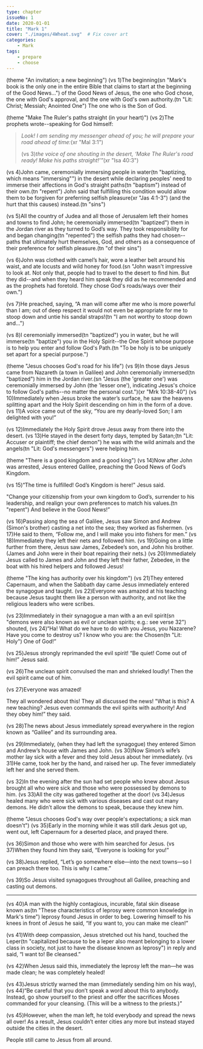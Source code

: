 ```yaml
---
type: chapter
issueNo: 1
date: 2020-01-01
title: "Mark 1"
cover: "./images/4Wheat.svg"  # Fix cover art
categories: 
    - Mark
tags:
    - prepare
    - choose
---
```


(theme "An invitation; a new beginning")
(vs 1)The beginning(sn "Mark's book is the only one in the entire Bible that claims to start at the beginning of the Good News...") of the Good News of Jesus, the one who God chose, the one with God's approval, and the one with God's own authority.(tn "Lit: Christ; Messiah; Anointed One")  The one who is the Son of God.

(theme "Make The Ruler's paths straight (in your heart)")
(vs 2)The prophets wrote--speaking for God himself:

> *Look! I am sending my messenger ahead of you;*
>   *he will prepare your road ahead of time:*(xr "Mal 3:1")
>
> (vs 3)*the voice of one shouting in the desert,*
>   *‘Make The Ruler's road ready!  Make his paths straight!’”*(xr "Isa 40:3")

(vs 4)John came, ceremonially immersing people in water(tn "baptizing, which means "immersing"") in the desert while declaring peoples' need to immerse their affections in God's straight paths(tn "baptism") instead of their own.(tn "repent")  John said that fulfilling this condition would allow them to be forgiven for preferring selfish pleasure(xr "Jas 4:1-3") (and the hurt that this causes) instead.(tn "sins")

(vs 5)All the country of Judea and all those of Jerusalem left their homes and towns to find John; he ceremonially immersed(tn "baptized") them in the Jordan river as they turned to God’s way.  They took responsibility for and began changing(tn "repented") the selfish paths they had chosen--paths that ultimately hurt themselves, God, and others as a consequence of their preference for selfish pleasure.(tn "of their sins")

(vs 6)John was clothed with camel’s hair, wore a leather belt around his waist, and ate locusts and wild honey for food.(sn "John wasn't impressive to look at.  Not only that, people had to travel to the desert to find him.  But they did--and when they heard him speak they did as he recommended and as the prophets had foretold.  They chose God's roads/ways over their own.")

(vs 7)He preached, saying, “A man will come after me who is more powerful than I am; out of deep respect it would not even be appropriate for me to stoop down and untie his sandal straps!(tn "I am not worthy to stoop down and...")

(vs 8)I ceremonially immersed(tn "baptized") you in water, but he will immerse(tn "baptize") you in the Holy Spirit--the One Spirit whose purpose is to help you enter and follow God's Path.(tn "To be holy is to be uniquely set apart for a special purpose.")

(theme "Jesus chooses God's road for his life")
(vs 9)In those days Jesus came from Nazareth (a town in Galilee) and John ceremonially immersed(tn "baptized") him in the Jordan river.(sn "Jesus (the 'greater one') was ceremonially immersed by John (the 'lesser one'), indicating Jesus's choice to follow God's paths--no matter the personal cost.")(xr "Mrk 10:38-40")  (vs 10)Immediately when Jesus broke the water’s surface, he saw the heavens splitting apart and the Holy Spirit descending on him in the form of a dove.  (vs 11)A voice came out of the sky, “You are my dearly-loved Son; I am delighted with you!”

(vs 12)Immediately the Holy Spirit drove Jesus away from there into the desert.  (vs 13)He stayed in the desert forty days, tempted by Satan;(tn "Lit: Accuser or plaintiff; the chief demon") he was with the wild animals and the angels(tn "Lit: God's messengers") were helping him.

(theme "There is a good kingdom and a good king")
(vs 14)Now after John was arrested, Jesus entered Galilee, preaching the Good News of God’s Kingdom.  

(vs 15)“The time is fulfilled!  God’s Kingdom is here!" Jesus said.

"Change your citizenship from your own kingdom to God’s, surrender to his leadership, and realign your own preferences to match his values.(tn "repent")  And believe in the Good News!”

(vs 16)Passing along the sea of Galilee, Jesus saw Simon and Andrew (Simon's brother) casting a net into the sea; they worked as fishermen.  (vs 17)He said to them, “Follow me, and I will make you into fishers for men.”  (vs 18)Immediately they left their nets and followed him.  (vs 19)Going on a little further from there, Jesus saw James, Zebedee’s son, and John his brother. (James and John were in their boat repairing their nets.)  (vs 20)Immediately Jesus called to James and John and they left their father, Zebedee, in the boat with his hired helpers and followed Jesus!

(theme "The king has authority over his kingdom")
(vs 21)They entered Capernaum, and when the Sabbath day came Jesus immediately entered the synagogue and taught.  (vs 22)Everyone was amazed at his teaching because Jesus taught them like a person with authority, and not like the religious leaders who were scribes.  

(vs 23)Immediately in their synagogue a man with a an evil spirit(sn "demons were also known as evil or unclean spirits; e.g.: see verse 32") shouted,  (vs 24)“Ha! What do we have to do with you Jesus, you Nazarene? Have you come to destroy us? I know who you are: the Chosen(tn "Lit: Holy") One of God!”  

(vs 25)Jesus strongly reprimanded the evil spirit!  “Be quiet! Come out of him!” Jesus said.

(vs 26)The unclean spirit convulsed the man and shrieked loudly!  Then the evil spirit came out of him.

(vs 27)Everyone was amazed! 

They all wondered about this!  They all discussed the news!  "What is this? A new teaching? Jesus even commands the evil spirits with authority!  And they obey him!” they said.

(vs 28)The news about Jesus immediately spread everywhere in the region known as “Galilee” and its surrounding area.

(vs 29)Immediately, (when they had left the synagogue) they entered Simon and Andrew’s house with James and John.  (vs 30)Now Simon’s wife’s mother lay sick with a fever and they told Jesus about her immediately.  (vs 31)He came, took her by the hand, and raised her up. The fever immediately left her and she served them.

(vs 32)In the evening after the sun had set people who knew about Jesus brought all who were sick and those who were possessed by demons to him.  (vs 33)All the city was gathered together at the door!  (vs 34)Jesus healed many who were sick with various diseases and cast out many demons. He didn’t allow the demons to speak, because they knew him.

(theme "Jesus chooses God's way over people's expectations; a sick man doesn't")
(vs 35)Early in the morning while it was still dark Jesus got up, went out, left Capernaum for a deserted place, and prayed there.

(vs 36)Simon and those who were with him searched for Jesus. (vs 37)When they found him they said, “Everyone is looking for you!”  

(vs 38)Jesus replied, “Let’s go somewhere else—into the next towns—so I can preach there too. This is why I came.”  

(vs 39)So Jesus visited synagogues throughout all Galilee, preaching and casting out demons.

-------

(vs 40)A man with the highly contagious, incurable, fatal skin disease known as(tn "These characteristics of leprosy were common knowledge in Mark's time") leprosy found Jesus in order to beg.  Lowering himself to his knees in front of Jesus he said, “If you want to, you can make me clean!”  

(vs 41)With deep compassion, Jesus stretched out his hand, touched the Leper(tn "capitalized because to be a leper also meant belonging to a lower class in society, not just to have the disease known as leprosy") in reply and said, “I want to!  Be cleansed.”  

(vs 42)When Jesus said this, immediately the leprosy left the man—he was made clean; he was completely healed!

(vs 43)Jesus strictly warned the man (immediately sending him on his way),  (vs 44)“Be careful that you don’t speak a word about this to anybody. Instead, go show yourself to the priest and offer the sacrifices Moses commanded for your cleansing. (This will be a witness to the priests.)”

(vs 45)However, when the man left, he told everybody and spread the news all over!  As a result, Jesus couldn’t enter cities any more but instead stayed outside the cities in the desert.

People still came to Jesus from all around.